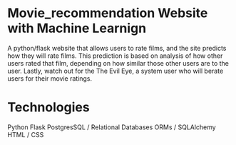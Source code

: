 # Movie_recommendation Website with Machine Learnign 
 A python/flask website that allows users to rate films, and the site predicts how they will rate films. This prediction is based on analysis of how other users rated that film, depending on how similar those other users are to the user. Lastly, watch out for the The Evil Eye, a system user who will berate users for their movie ratings. 


# Technologies
Python
Flask
PostgresSQL / Relational Databases
ORMs / SQLAlchemy
HTML / CSS
